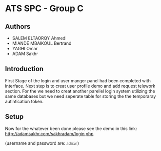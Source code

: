 # ATS SPC - Group C

## Authors

- SALEM ELTAORQY Ahmed
- MIANDE MBAIKOUL Bertrand
- YAGHI Omar
- ADAM Sakhr

## Introduction

First Stage of the login and user manger panel had been completed with interface. Next step is to creat user profile demo and add request telework section. For the we need to creat another parellel login system utilizing the same databases but we need seperate table for storing the the temporaray autintication token.

## Setup

Now for the whatever been done please see the demo in this link: <http://adamsakhr.com/sakhradam/login.php>

(username and password are: `admin`)
